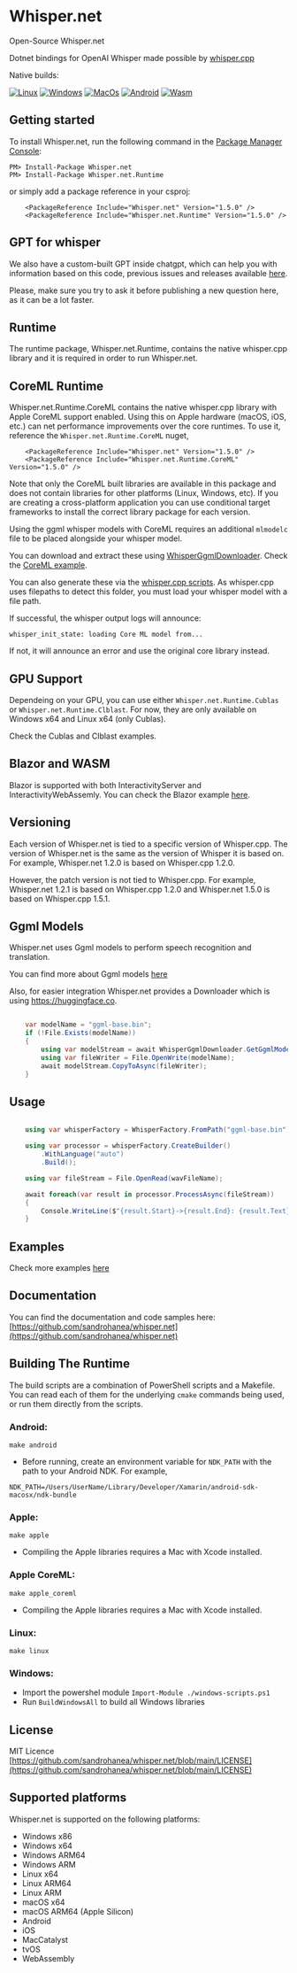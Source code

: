 # Whisper.net
Open-Source Whisper.net

Dotnet bindings for OpenAI Whisper made possible by [whisper.cpp](https://github.com/ggerganov/whisper.cpp)

Native builds:

[![Linux](https://github.com/sandrohanea/whisper.net/actions/workflows/linux-native-build.yml/badge.svg?branch=main)](https://github.com/sandrohanea/whisper.net/actions/workflows/linux-native-build.yml)
[![Windows](https://github.com/sandrohanea/whisper.net/actions/workflows/windows-native-build.yml/badge.svg?branch=main)](https://github.com/sandrohanea/whisper.net/actions/workflows/windows-native-build.yml)
[![MacOs](https://github.com/sandrohanea/whisper.net/actions/workflows/macos-native-build.yaml/badge.svg?branch=main)](https://github.com/sandrohanea/whisper.net/actions/workflows/macos-native-build.yaml)
[![Android](https://github.com/sandrohanea/whisper.net/actions/workflows/android-native-build.yaml/badge.svg?branch=main)](https://github.com/sandrohanea/whisper.net/actions/workflows/android-native-build.yaml)
[![Wasm](https://github.com/sandrohanea/whisper.net/actions/workflows/wasm-native-build.yaml/badge.svg?branch=main)](https://github.com/sandrohanea/whisper.net/actions/workflows/wasm-native-build.yaml)

## Getting started

To install Whisper.net, run the following command in the [Package Manager Console](http://docs.nuget.org/docs/start-here/using-the-package-manager-console):

    PM> Install-Package Whisper.net
    PM> Install-Package Whisper.net.Runtime

or simply add a package reference in your csproj:

```
    <PackageReference Include="Whisper.net" Version="1.5.0" />
    <PackageReference Include="Whisper.net.Runtime" Version="1.5.0" />
```

## GPT for whisper

We also have a custom-built GPT inside chatgpt, which can help you with information based on this code, previous issues and releases available [here](https://chat.openai.com/g/g-GQU8iEnAa-whisper-net-helper).

Please, make sure you try to ask it before publishing a new question here, as it can be a lot faster.

## Runtime

The runtime package, Whisper.net.Runtime, contains the native whisper.cpp library and it is required in order to run Whisper.net.

## CoreML Runtime

Whisper.net.Runtime.CoreML contains the native whisper.cpp library with Apple CoreML support enabled. Using this on Apple hardware (macOS, iOS, etc.) can net performance improvements over the core runtimes. To use it, reference the `Whisper.net.Runtime.CoreML` nuget,

```
    <PackageReference Include="Whisper.net" Version="1.5.0" />
    <PackageReference Include="Whisper.net.Runtime.CoreML" Version="1.5.0" />
```

Note that only the CoreML built libraries are available in this package and does not contain libraries for other platforms (Linux, Windows, etc). If you are creating a cross-platform application you can use conditional target frameworks to install the correct library package for each version.

Using the ggml whisper models with CoreML requires an additional `mlmodelc` file to be placed alongside your whisper model.

You can download and extract these using [WhisperGgmlDownloader](https://github.com/sandrohanea/whisper.net/blob/main/Whisper.net/Ggml/WhisperGgmlDownloader.cs#L45). Check the [CoreML example](https://github.com/sandrohanea/whisper.net/blob/main/examples/CoreML/Program.cs).

You can also generate these via the [whisper.cpp scripts](https://github.com/ggerganov/whisper.cpp#core-ml-support). As whisper.cpp uses filepaths to detect this folder, you must load your whisper model with a file path.

If successful, the whisper output logs will announce:

`whisper_init_state: loading Core ML model from...`

If not, it will announce an error and use the original core library instead.

## GPU Support

Dependeing on your GPU, you can use either `Whisper.net.Runtime.Cublas` or `Whisper.net.Runtime.Clblast`.
For now, they are only available on Windows x64 and Linux x64 (only Cublas).

Check the Cublas and Clblast examples.

## Blazor and WASM

Blazor is supported with both InteractivityServer and InteractivityWebAssemly. You can check the Blazor example [here](https://github.com/sandrohanea/whisper.net/tree/main/examples/BlazorApp).

## Versioning

Each version of Whisper.net is tied to a specific version of Whisper.cpp. The version of Whisper.net is the same as the version of Whisper it is based on. For example, Whisper.net 1.2.0 is based on Whisper.cpp 1.2.0.

However, the patch version is not tied to Whisper.cpp. For example, Whisper.net 1.2.1 is based on Whisper.cpp 1.2.0 and Whisper.net 1.5.0 is based on Whisper.cpp 1.5.1.

## Ggml Models

Whisper.net uses Ggml models to perform speech recognition and translation.

You can find more about Ggml models [here](https://github.com/ggerganov/whisper.cpp/tree/master/models)

Also, for easier integration Whisper.net provides a Downloader which is using https://huggingface.co.

```csharp

    var modelName = "ggml-base.bin";
    if (!File.Exists(modelName))
    {
        using var modelStream = await WhisperGgmlDownloader.GetGgmlModelAsync(GgmlType.Base);
        using var fileWriter = File.OpenWrite(modelName);
        await modelStream.CopyToAsync(fileWriter);
    }

```

## Usage

```csharp

    using var whisperFactory = WhisperFactory.FromPath("ggml-base.bin");

    using var processor = whisperFactory.CreateBuilder()
        .WithLanguage("auto")
        .Build();

    using var fileStream = File.OpenRead(wavFileName);

    await foreach(var result in processor.ProcessAsync(fileStream))
    {
        Console.WriteLine($"{result.Start}->{result.End}: {result.Text}");
    }
```

## Examples

Check more examples [here](https://github.com/sandrohanea/whisper.net/tree/main/examples)

## Documentation

You can find the documentation and code samples here: [https://github.com/sandrohanea/whisper.net](https://github.com/sandrohanea/whisper.net)

## Building The Runtime

The build scripts are a combination of PowerShell scripts and a Makefile. You can read each of them for the underlying `cmake` commands being used, or run them directly from the scripts.

### Android:

`make android`

- Before running, create an environment variable for `NDK_PATH` with the path to your Android NDK. For example,

`NDK_PATH=/Users/UserName/Library/Developer/Xamarin/android-sdk-macosx/ndk-bundle`

### Apple:

`make apple`

- Compiling the Apple libraries requires a Mac with Xcode installed.

### Apple CoreML:

`make apple_coreml`

- Compiling the Apple libraries requires a Mac with Xcode installed.

### Linux:

`make linux`

### Windows:

- Import the powershel module `Import-Module ./windows-scripts.ps1`
- Run `BuildWindowsAll` to build all Windows libraries


## License

MIT Licence
[https://github.com/sandrohanea/whisper.net/blob/main/LICENSE](https://github.com/sandrohanea/whisper.net/blob/main/LICENSE)

## Supported platforms

Whisper.net is supported on the following platforms:
- Windows x86
- Windows x64
- Windows ARM64
- Windows ARM
- Linux x64
- Linux ARM64
- Linux ARM
- macOS x64
- macOS ARM64 (Apple Silicon)
- Android
- iOS
- MacCatalyst
- tvOS
- WebAssembly
